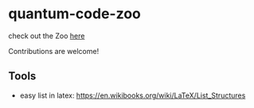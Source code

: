 # quantum-code-zoo

check out the Zoo [here](quantum-code-zoo.pdf)

Contributions are welcome!


## Tools
- easy list in latex: https://en.wikibooks.org/wiki/LaTeX/List_Structures

